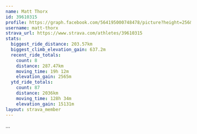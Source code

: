 ```yaml
---
name: Matt Thorx
id: 39610315
profile: https://graph.facebook.com/564195000748478/picture?height=256&width=256
username: matt-thorx
strava_url: https://www.strava.com/athletes/39610315
stats:
  biggest_ride_distance: 203.57km
  biggest_climb_elevation_gain: 637.2m
  recent_ride_totals:
    count: 8
    distance: 287.47km
    moving_time: 19h 12m
    elevation_gain: 2565m
  ytd_ride_totals:
    count: 87
    distance: 2036km
    moving_time: 128h 34m
    elevation_gain: 15131m
layout: strava_member
--- 
```

...
